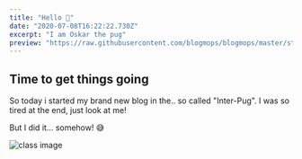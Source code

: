 ```yaml
---
title: "Hello 👋"
date: "2020-07-08T16:22:22.730Z"
excerpt: "I am Oskar the pug"
preview: "https://raw.githubusercontent.com/blogmops/blogmops/master/static/images/blog/hello/hello001.webp"
---
```

## Time to get things going

So today i started my brand new blog in the.. so called "Inter-Pug". I was so tired at the end, just look at me!

But I did it... somehow! 😅

![class image](/images/blog/hello/hello002.webp "Wake up")
